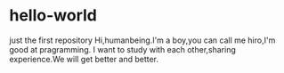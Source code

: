 # hello-world
just the first repository
Hi,humanbeing.I'm a boy,you can call me hiro,I'm good at pragramming.
I want to study with each other,sharing experience.We will get better and better.
